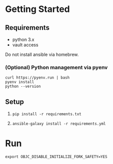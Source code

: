 # Getting Started

## Requirements

- python 3.x
- vault access

Do not install ansible via homebrew.

### (Optional) Python management via pyenv

```
curl https://pyenv.run | bash
pyenv install
python --version
```

## Setup

1. `pip install -r requirements.txt`

2. `ansible-galaxy install -r requirements.yml`

# Run

`export OBJC_DISABLE_INITIALIZE_FORK_SAFETY=YES`
